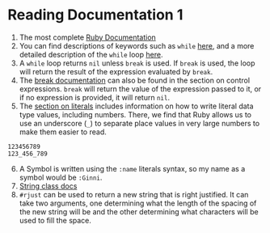 # Reading Documentation 1

1. The most complete [Ruby Documentation](https://ruby-doc.org/en)
2. You can find descriptions of keywords such as `while` [here](https://docs.ruby-lang.org/en/3.0.0/doc/keywords_rdoc.html), and a more detailed description of the `while` loop [here](https://docs.ruby-lang.org/en/3.0.0/doc/syntax/control_expressions_rdoc.html#label-while+Loop).
3. A `while` loop returns `nil` unless `break` is used. If `break` is used, the loop will
return the result of the expression evaluated by `break`.
4. The [break documentation](https://docs.ruby-lang.org/en/3.0.0/doc/syntax/control_expressions_rdoc.html#label-break+Statement) can also be found in the section on control expressions. `break` will return the value of the expression passed to it, or if no expression is provided, it will return `nil`. 
5. The [section on literals](https://docs.ruby-lang.org/en/3.0.0/doc/syntax/literals_rdoc.html) includes information on how to write literal data type values, including numbers. There, we find that Ruby allows us to use an underscore (`_`) to separate place values in very large numbers to make them easier to read. 
```
123456789
123_456_789
```
6. A Symbol is written using the `:name` literals syntax, so my name as a symbol would be `:Ginni`.
7. [String class docs](https://ruby-doc.org/core-3.0.0/String.html)
8. `#rjust` can be used to return a new string that is right justified. It can take two arguments, one determining what the length of the spacing of the new string will be and the other determining what characters will be used to fill the space. 